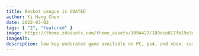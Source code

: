 ```yaml
---
title: Rocket League is GOATED
author: Yi Hang Chen
date: 2022-03-02
tags: { "2", "featured" }
image: https://theme.zdassets.com/theme_assets/1094427/189dce017fb19e3ca1b94b2095d519cc514df22c.jpg
imageAlt:
description: low key underated game available on PC, ps4, and xbox. cars driving around you control and play soccer with. The basic controls of forward back left right, you can also drift to turn faster and a gas, brake, and boost. You get boost from orbs and pads that spawn around the map. The mechanics are unique and they are very fresh completely original. They have a ranked system and the game is not pay to win but if you are a long time player they have all sort of arrangements of car types and colors and hats. Its a slow progression of improvement where you can train in freeplay, it is where freestylers are often,they practice control and pulling off crazy moves and showing off camazing control of the ball. there is also training packs that people with more experience make. They range from simple basics to work your foundation, and stretch to pro level(the highest level). There is a large community and for the most part pretty wholesome. There is even map makers that make insane maps, such as minecraft in rocket league, escape rooms, mini games, and original concepts for rocket league. It has such a deep and complex level for such a simple game with tiny cars. There is a pro level scene for the game and it builds off from the skill level of all those that played the game from the beginning so of with are SquishyMuffins, Gimmick, Kaydop, and turbopulsa. There are also many notable awesome content creaters, lethamyr, Amustycow, SunlessKhan, and Mertzy. they now even have a mobile game and available on the nintendo switch. The game is amazing because of its deep complex game, nice graphics, tight knitted community, and amazing content.
---
```

